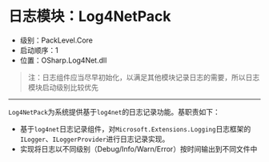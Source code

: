 # 日志模块：Log4NetPack

* 级别：PackLevel.Core
* 启动顺序：1
* 位置：OSharp.Log4Net.dll
> 注：日志组件应当尽早初始化，以满足其他模块记录日志的需要，所以日志模块启动级别比较优先

---

`Log4NetPack`为系统提供基于`log4net`的日志记录功能。基职责如下：
* 基于`log4net`日志记录组件，对`Microsoft.Extensions.Logging`日志框架的`ILogger`、`ILoggerProvider`进行日志记录实现。
* 实现将日志以不同级别（Debug/Info/Warn/Error）按时间输出到不同文件中